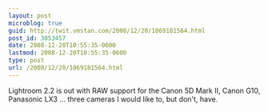 ```yaml
---
layout: post
microblog: true
guid: http://twit.vmstan.com/2008/12/20/1069181564.html
post_id: 3053457
date: 2008-12-20T10:55:35-0600
lastmod: 2008-12-20T10:55:35-0600
type: post
url: /2008/12/20/1069181564.html
---
```

Lightroom 2.2 is out with RAW support for the Canon 5D Mark II, Canon G10, Panasonic LX3 ... three cameras I would like to, but don't, have.
